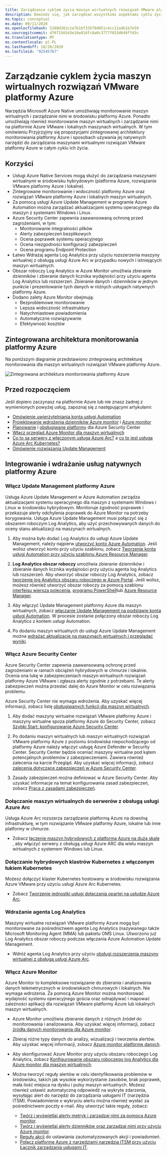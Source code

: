 ```yaml
---
title: Zarządzanie cyklem życia maszyn wirtualnych rozwiązań VMware platformy Azure
description: Dowiedz się, jak zarządzać wszystkimi aspektami cyklu życia maszyn wirtualnych rozwiązań VMware platformy Azure przy użyciu narzędzi Microsoft Azure natywnych.
ms.topic: conceptual
ms.date: 09/11/2020
ms.openlocfilehash: 5280d362c1e7b1bf33579d051c4cc11adb1b7e59
ms.sourcegitcommit: d767156543e16e816fc8a0c3777f033d649ffd3c
ms.translationtype: MT
ms.contentlocale: pl-PL
ms.lasthandoff: 10/26/2020
ms.locfileid: "92545767"
---
```

# <a name="lifecycle-management-of-azure-vmware-solution-vms"></a>Zarządzanie cyklem życia maszyn wirtualnych rozwiązań VMware platformy Azure

Narzędzia Microsoft Azure Native umożliwiają monitorowanie maszyn wirtualnych i zarządzanie nimi w środowisku platformy Azure. Ponadto umożliwiają również monitorowanie maszyn wirtualnych i zarządzanie nimi na platformie Azure VMware i lokalnych maszynach wirtualnych. W tym omówieniu Przyjrzyjmy się propozycjami zintegrowanej architektury monitorowania platformy Azure i sposobach używania jej natywnych narzędzi do zarządzania maszynami wirtualnymi rozwiązań VMware platformy Azure w całym cyklu ich życia.

## <a name="benefits"></a>Korzyści

- Usługi Azure Native Services mogą służyć do zarządzania maszynami wirtualnymi w środowisku hybrydowym (platforma Azure, rozwiązanie VMware platformy Azure i lokalne).
- Zintegrowane monitorowanie i widoczność platformy Azure oraz rozwiązań VMware platformy Azure i lokalnych maszyn wirtualnych.
- Za pomocą usługi Azure Update Management w programie Azure Automation można zarządzać aktualizacjami systemu operacyjnego dla maszyn z systemami Windows i Linux. 
- Azure Security Center zapewnia zaawansowaną ochronę przed zagrożeniami, w tym:
    - Monitorowanie integralności plików
    - Alerty zabezpieczeń bezplikowych
    - Ocena poprawek systemu operacyjnego
    - Ocena niezgodności konfiguracji zabezpieczeń
    - Ocena programu Endpoint Protection 
- Łatwo Wdrażaj agenta Log Analytics przy użyciu rozszerzenia maszyny wirtualnej z obsługą usługi Azure Arc w przypadku nowych i istniejących maszyn wirtualnych. 
- Obszar roboczy Log Analytics w Azure Monitor umożliwia zbieranie dzienników i zbieranie danych licznika wydajności przy użyciu agenta Log Analytics lub rozszerzeń. Zbieranie danych i dzienników w jednym punkcie i prezentowanie tych danych w różnych usługach natywnych platformy Azure. 
- Dodano zalety Azure Monitor obejmują: 
    - Bezproblemowe monitorowanie 
    - Lepsza widoczność infrastruktury 
    - Natychmiastowe powiadomienia 
    - Automatyczne rozwiązywanie 
    - Efektywność kosztów 

## <a name="integrated-azure-monitoring-architecture"></a>Zintegrowana architektura monitorowania platformy Azure

Na poniższym diagramie przedstawiono zintegrowaną architekturę monitorowania dla maszyn wirtualnych rozwiązań VMware platformy Azure.

![Zintegrowana architektura monitorowania platformy Azure](media/lifecycle-management-azure-vmware-solutions-virtual-machines/integrated-azure-monitoring-architecture.png)

## <a name="before-you-start"></a>Przed rozpoczęciem

Jeśli dopiero zaczynasz na platformie Azure lub nie znasz żadnej z wymienionych powyżej usług, zapoznaj się z następującymi artykułami:

- [Omówienie uwierzytelniania konta usługi Automation](../automation/automation-security-overview.md)
- [Projektowanie wdrożenia dzienników Azure monitor](../azure-monitor/platform/design-logs-deployment.md) i [Azure monitor](../azure-monitor/overview.md)
- [Planowanie](../security-center/security-center-planning-and-operations-guide.md) i [obsługiwane platformy](../security-center/security-center-os-coverage.md) dla Azure Security Center
- [Włącz przegląd Azure Monitor dla maszyn wirtualnych](../azure-monitor/insights/vminsights-enable-overview.md)
- [Co to są serwery z włączonym usługą Azure Arc?](../azure-arc/servers/overview.md) a [co to jest usługa Azure Arc Kubernetes?](../azure-arc/kubernetes/overview.md)
- [Omówienie rozwiązania Update Management](../automation/update-management/overview.md)

## <a name="integrating-and-deploying-azure-native-services"></a>Integrowanie i wdrażanie usług natywnych platformy Azure

### <a name="enable-azure-update-management"></a>Włącz Update Management platformy Azure

Usługa Azure Update Management w Azure Automation zarządza aktualizacjami systemu operacyjnego dla maszyn z systemami Windows i Linux w środowisku hybrydowym. Monitoruje zgodność poprawek i przekazuje alerty odchylenia poprawek do Azure Monitor na potrzeby korygowania. Usługa Azure Update Management musi połączyć się z obszarem roboczym Log Analytics, aby użyć przechowywanych danych do oceny stanu aktualizacji na maszynach wirtualnych.

1.  Aby można było dodać Log Analytics do usługi Azure Update Management, należy najpierw [utworzyć konto Azure Automation](../automation/automation-create-standalone-account.md). Jeśli wolisz utworzyć konto przy użyciu szablonu, zobacz [Tworzenie konta usługi Automation przy użyciu szablonu Azure Resource Manager](../automation/quickstart-create-automation-account-template.md).

2. **Log Analytics obszar roboczy** umożliwia zbieranie dzienników i zbieranie danych licznika wydajności przy użyciu agenta log Analytics lub rozszerzeń. Aby utworzyć obszar roboczy Log Analytics, zobacz [tworzenie log Analytics obszaru roboczego w Azure Portal](../azure-monitor/learn/quick-create-workspace.md). Jeśli wolisz, możesz również utworzyć obszar roboczy za pomocą szablonu [interfejsu wiersza polecenia](../azure-monitor/learn/quick-create-workspace-cli.md), [programu PowerShell](../azure-monitor/platform/powershell-workspace-configuration.md)lub [Azure Resource Manager](../azure-monitor/samples/resource-manager-workspace.md).

3. Aby włączyć Update Management platformy Azure dla maszyn wirtualnych, zobacz [włączanie Update Management na podstawie konta usługi Automation](../automation/update-management/update-mgmt-enable-automation-account.md). W procesie zostanie połączony obszar roboczy Log Analytics z kontem usługi Automation. 
 
4. Po dodaniu maszyn wirtualnych do usługi Azure Update Management można [wdrażać aktualizacje na maszynach wirtualnych i przeglądać wyniki](../automation/update-management/deploy-updates.md). 

### <a name="enable-azure-security-center"></a>Włącz Azure Security Center

Azure Security Center zapewnia zaawansowaną ochronę przed zagrożeniami w ramach obciążeń hybrydowych w chmurze i lokalnie. Ocenia ona lukę w zabezpieczeniach maszyn wirtualnych rozwiązań platformy Azure VMware i zgłasza alerty zgodnie z potrzebami. Te alerty zabezpieczeń można przesłać dalej do Azure Monitor w celu rozwiązania problemu.

Azure Security Center nie wymaga wdrożenia. Aby uzyskać więcej informacji, zobacz listę [obsługiwanych funkcji dla maszyn wirtualnych](../security-center/security-center-services.md).

1. Aby dodać maszyny wirtualne rozwiązań VMware platformy Azure i maszyny wirtualne spoza platformy Azure do Security Center, zobacz [Szybki Start: konfigurowanie Azure Security Center](../security-center/security-center-get-started.md). 

2. Po dodaniu maszyn wirtualnych lub maszyn wirtualnych rozwiązań VMware platformy Azure z poziomu środowiska niepochodzącego od platformy Azure należy włączyć usługę Azure Defender w Security Center. Security Center będzie oceniać maszyny wirtualne pod kątem potencjalnych problemów z zabezpieczeniami. Zawiera również zalecenia na karcie Przegląd. Aby uzyskać więcej informacji, zobacz [zalecenia dotyczące zabezpieczeń w Azure Security Center](../security-center/security-center-recommendations.md).

3. Zasady zabezpieczeń można definiować w Azure Security Center. Aby uzyskać informacje na temat konfigurowania zasad zabezpieczeń, zobacz [Praca z zasadami zabezpieczeń](../security-center/tutorial-security-policy.md).

### <a name="onboard-vms-to-azure-arc-enabled-servers"></a>Dołączanie maszyn wirtualnych do serwerów z obsługą usługi Azure Arc

Usługa Azure Arc rozszerza zarządzanie platformą Azure na dowolną infrastrukturę, w tym rozwiązanie VMware platformy Azure, lokalne lub inne platformy w chmurze.

- Zobacz [łączenie maszyn hybrydowych z platformą Azure na dużą skalę](../azure-arc/servers/onboard-service-principal.md) , aby włączyć serwery z obsługą usługi Azure ARC dla wielu maszyn wirtualnych z systemem Windows lub Linux.

### <a name="onboard-hybrid-kubernetes-clusters-with-arc-enabled-kubernetes"></a>Dołączanie hybrydowych klastrów Kubernetes z włączonym łukiem Kubernetes

Możesz dołączyć klaster Kubernetes hostowany w środowisku rozwiązania Azure VMware przy użyciu usługi Azure Arc Kubernetes. 

- Zobacz [Tworzenie jednostki usługi dołączania opartej na usłudze Azure Arc](../azure-arc/kubernetes/create-onboarding-service-principal.md).

### <a name="deploy-the-log-analytics-agent"></a>Wdrażanie agenta Log Analytics

Maszyny wirtualne rozwiązań VMware platformy Azure mogą być monitorowane za pośrednictwem agenta Log Analytics (nazywanego także Microsoft Monitoring Agent (MMA) lub pakietu OMS Linux. Utworzono już Log Analytics obszar roboczy podczas włączania Azure Automation Update Management.

- Wdróż agenta Log Analytics przy użyciu [obsługi rozszerzenia maszyny wirtualnej z obsługą usługi Azure Arc](../azure-arc/servers/manage-vm-extensions.md).

### <a name="enable-azure-monitor"></a>Włącz Azure Monitor

Azure Monitor to kompleksowe rozwiązanie do zbierania i analizowania danych telemetrycznych w środowiskach chmurowych i lokalnych. Nie wymaga wdrożenia. Za pomocą Azure Monitor można monitorować wydajność systemu operacyjnego gościa oraz odnajdywać i mapować zależności aplikacji dla rozwiązań VMware platformy Azure lub lokalnych maszyn wirtualnych.

- Azure Monitor umożliwia zbieranie danych z różnych źródeł do monitorowania i analizowania. Aby uzyskać więcej informacji, zobacz [źródła danych monitorowania dla Azure monitor](../azure-monitor/platform/data-sources.md).

- Zbieraj różne typy danych do analizy, wizualizacji i tworzenia alertów. Aby uzyskać więcej informacji, zobacz [Azure monitor platformę danych](../azure-monitor/platform/data-platform.md).

- Aby skonfigurować Azure Monitor przy użyciu obszaru roboczego Log Analytics, zobacz [Konfigurowanie obszaru roboczego log Analytics dla Azure monitor dla maszyn wirtualnych](../azure-monitor/insights/vminsights-configure-workspace.md).

- Można tworzyć reguły alertów w celu identyfikowania problemów w środowisku, takich jak wysokie wykorzystanie zasobów, brak poprawek, mała ilość miejsca na dysku i pulsy maszyn wirtualnych. Możesz również ustawić automatyczną odpowiedź na wykryte zdarzenia, wysyłając alert do narzędzi do zarządzania usługami IT (narzędzia ITSM). Powiadomienie o wykryciu alertu można również wysłać za pośrednictwem poczty e-mail. Aby utworzyć takie reguły, zobacz:
    - [Twórz i wyświetlaj alerty metryk i zarządzaj nimi za pomocą Azure monitor](../azure-monitor/platform/alerts-metric.md).
    - [Twórz i wyświetlaj alerty dzienników oraz zarządzaj nimi przy użyciu Azure monitor](../azure-monitor/platform/alerts-log.md).
    - [Reguły akcji](../azure-monitor/platform/alerts-action-rules.md) do ustawiania zautomatyzowanych akcji i powiadomień.
    - [Połącz platformę Azure z narzędziami narzędzia ITSM przy użyciu Łącznik zarządzania usługami IT](../azure-monitor/platform/itsmc-overview.md).
